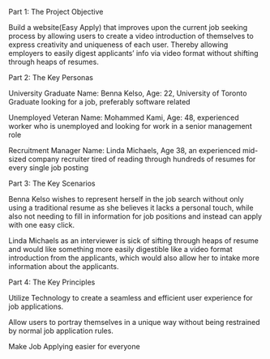 Part 1: The Project Objective


Build a website(Easy Apply) that improves upon the current job seeking process by allowing users to create a video introduction of themselves to express creativity and uniqueness of each user. Thereby allowing employers to easily digest applicants’ info via video format without shifting through heaps of resumes. 


Part 2: The Key Personas

University Graduate
Name: Benna Kelso, Age: 22, University of Toronto Graduate looking for a job, preferably software related

Unemployed Veteran 
Name: Mohammed Kami, Age: 48, experienced worker who is unemployed and looking for work in a senior management role

Recruitment Manager
Name: Linda Michaels, Age 38, an experienced mid-sized company recruiter tired of reading through hundreds of resumes for every single job posting


Part 3: The Key Scenarios


Benna Kelso wishes to represent herself in the job search without only using a traditional resume as she believes it lacks a personal touch, while also not needing to fill in information for job positions and instead can apply with one easy click. 


Linda Michaels as an interviewer is sick of sifting through heaps of resume and would like something more easily digestible like a video format introduction from the applicants, which would also allow her to intake more information about the applicants. 


Part 4: The Key Principles


Utilize Technology to create a seamless and efficient user experience for job applications.


Allow users to portray themselves in a unique way without being restrained by normal job application rules.


Make Job Applying easier for everyone
